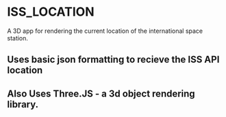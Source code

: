 # ISS_LOCATION
A 3D app for rendering the current location of the international space station. 


## Uses basic json formatting to recieve the ISS API location
## Also Uses Three.JS - a 3d object rendering library. 
